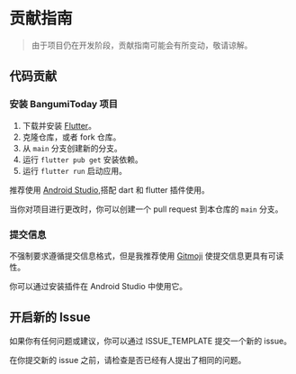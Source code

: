 # 贡献指南

> 由于项目仍在开发阶段，贡献指南可能会有所变动，敬请谅解。

## 代码贡献

### 安装 BangumiToday 项目

1. 下载并安装 [Flutter](https://docs.flutter.dev/get-started/install/windows/desktop)。
2. 克隆仓库，或者 fork 仓库。
3. 从 `main` 分支创建新的分支。
4. 运行 `flutter pub get` 安装依赖。
5. 运行 `flutter run` 启动应用。

推荐使用 [Android Studio](https://developer.android.com/studio),搭配 dart 和 flutter 插件使用。

当你对项目进行更改时，你可以创建一个 pull request 到本仓库的 `main` 分支。

### 提交信息

不强制要求遵循提交信息格式，但是我推荐使用 [Gitmoji](https://gitmoji.dev/) 使提交信息更具有可读性。

你可以通过安装插件在 Android Studio 中使用它。

## 开启新的 Issue

如果你有任何问题或建议，你可以通过 ISSUE_TEMPLATE 提交一个新的 issue。

在你提交新的 issue 之前，请检查是否已经有人提出了相同的问题。